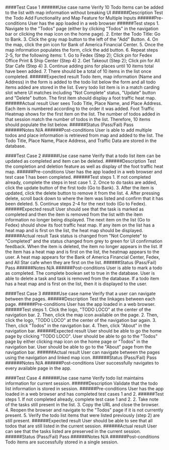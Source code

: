 ####Test Case 1
######Use case name
    Verify 10 Todo Items can be added to the list with map information without breaking UI
######Description
    Test the Todo Add Functionality and Map Feature for Multiple Inputs
######Pre-conditions
    User has the app loaded in a web browser
######Test steps
    1. Navigate to the "Todos" page (either by clicking "Todos" in the navigation bar or clicking the map icon on the home page).
    2. Enter the Todo Title: Go to Bank. 
    3. Click the gray map button to the left of the "Add" Button.
    4. On the map, click the pin icon for Bank of America Financial Center.
    5. Once the map information populates the form, click the add button.
    6. Repeat steps 2-5, for the following items:
        1. Go to Fedex (Step 2); Click pin for Fedex Office Print & Ship Center (Step 4)
        2. Get Takeout (Step 2); Click pin for All Star Cafe (Step 4)
        3. Continue adding pins for places until 10 items total have been added.
    7. There should be a total of 10 items in the list once completed.
######Expected result
    Todo item, map information (Name and Address) in the form is added to the todo list below the form and all todo items added are stored in the list. Every todo list item is in a match carding slot where UI matches including "Not Complete" status, "Update" button and "Delete" button.  The first item should display a foot traffic heat map. 
######Actual result
    User sees Todo Title, Place Name, and Place Address. Each item is numbered according to the order it was added. Foot Traffic Heatmap shows for the first item on the list.  The number of todos added in that session match the number of todos in the list.  Therefore, 10 items should populate the list below.
######Status (Pass/Fail)
    Pass
######Notes
    N/A
######Post-conditions
    User is able to add multiple todos and place information is retrieved from map and added to the list.
    The Todo Title, Place Name, Place Address, and Traffic Data are stored in the database.

####Test Case 2
######Use case name
    Verify that a todo list item can be updated as completed and item can be deleted.
######Description
    Test the completion and deletion feature as well as display of the foot traffic heat map.
######Pre-conditions
    User has the app loaded in a web browser and test case 1 has been completed.
######Test steps
    1. If not completed already, complete the steps in test case 1.
    2. Once to do tasks are added, click the update button of the first todo (Go to Bank).
    3. After the item is updated, click the delete button to remove it from the list.
    4. After pressing delete, scroll back down to where the item was listed and confirm that it has been deleted.
    5.  Continue steps 2-4 for the next todo (Go to Fedex).
######Expected result
    User should see that the task is marked as completed and then the item is removed from the list with the item information no longer being displayed.  The next item on the list (Go to Fedex) should show its foot traffic heat map.  If any item on the list has a heat map and is first on the list, the heat map should be displayed.
######Actual result
    Task status is changed from "Not Complete" to "Completed" and the status changed from grey to green for UI confirmation feedback. When the item is deleted, the item no longer appears in the list.  If the item has a heat map and is first on the list, the heatmap appears to the user. A heat map appears for the Bank of America Financial Center, Fedex, and All Star cafe when they are first on the list.
######Status (Pass/Fail)
    Pass
######Notes
    N/A
######Post-conditions
    User is able to mark a todo as completed.
    The complete boolean set to true in the database.
    User is able to delete a task and task is removed from the database.
    If a todo item has a heat map and is first on the list, then it is displayed to the user.


####Test Case 3
######Use case name
    Verify that a user can navigate between the pages.
######Description
    Test the linkages between each page.
######Pre-conditions
    User has the app loaded in a web browser.
######Test steps
    1. Click the logo, "TODO LOCO" at the center of the navigation bar.
    2. Then, click the map icon available on the page.
    2. Then, click the logo, "TODO LOCO" at the center of the navigation bar again.
    3. Then, click "Todos" in the navigation bar.
    4. Then, click "About" in the navigation bar.
######Expected result
    User should be able to go the home page by clicking "TODO LOCO". User should be able to go to the "Todos" page by either clicking map icon on the home page or "Todos" in the navigation bar.  User should be able to go to the "About" page from the navigation bar.
######Actual result
    User can navigate between the pages using the navigation and linked map icon.
######Status (Pass/Fail)
    Pass
######Notes
    N/A
######Post-conditions
    User successfully navigates to every available page in the app.


####Test Case 4
######Use case name
    Verify todo list maintains information for current session.
######Description
    Validate that the todo list information is stored in session.
######Pre-conditions
    User has the app loaded in a web browser and has completed test cases 1 and 2.
######Test steps
    1. If not completed already, complete test case 1 and 2.
    2. Take note of the tasks still present in the list.
    3. Copy the URL and close the browser.
    4. Reopen the browser and navigate to the "Todos" page if it is not currently present.
    5. Verify the todo list items that were listed previously (step 2) are still present.
######Expected result
    User should be able to see that all todos that are still listed in the current session.
######Actual result
    User can see that the tasks listed are preserved in the current session.
######Status (Pass/Fail)
    Pass
######Notes
    N/A
######Post-conditions
    Todo items are successfully stored in a single session.